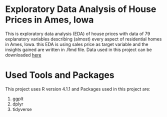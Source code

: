 # Exploratory Data Analysis of House Prices in Ames, Iowa
This is exploratory data analysis (EDA) of house prices with data of 79 explanatory variables describing (almost) every aspect of residential homes in Ames, Iowa. this EDA is using sales price as target variable and the insights gained are written in .Rmd file. Data used in this project can be downloaded [here](https://www.kaggle.com/c/house-prices-advanced-regression-techniques/data)
# Used Tools and Packages
This project uses R version 4.1.1 and Packages used in this project are:
1. ggplt
2. dplyr
3. tidyverse

